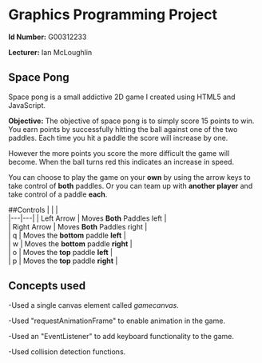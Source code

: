 # **Graphics Programming Project**


**Id Number:** G00312233

**Lecturer:** Ian McLoughlin

## **Space Pong**
Space pong is a small addictive 2D game I created using HTML5 and JavaScript.

**Objective:** The objective of space pong is to simply score 15 points to win. You earn points by successfully hitting the ball against one of the two paddles. Each time you hit a paddle the score will increase by one.

However the more points you score the more difficult the game will become. When the ball turns red this indicates an increase in speed.

You can choose to play the game on your **own** by using the arrow keys to take control of **both** paddles.
Or you can team up with **another player** and take control of a paddle **each**.

##Controls
| |   |   
|---|---|
| Left Arrow | Moves **Both** Paddles left  |   
|  Right Arrow | Moves **Both** Paddles right  |   
|  q | Moves the **bottom** paddle **left**  |   
|  w | Moves the **bottom** paddle **right**  |   
|  o | Moves the **top** paddle **left**  |   
|  p | Moves the **top** paddle **right**  |   

## Concepts used
-Used a single canvas element called *gamecanvas*.

-Used "requestAnimationFrame" to enable animation in the game.

-Used an "EventListener" to add keyboard functionality to the game.

-Used collision  detection functions.



